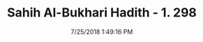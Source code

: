 ---
title        : "Sahih Al-Bukhari Hadith - 1. 298"
date         : 7/25/2018 1:49:16 PM
draft        : false
type         : "hadith"
layout       : "hadith"
BookCode     : "SHB"
VolumeNumber : "1"
HadithNumber : "298"
categories  :  ["Menses-Fondling a menstruating wife"]
tags  :  ["Aisha"]
---